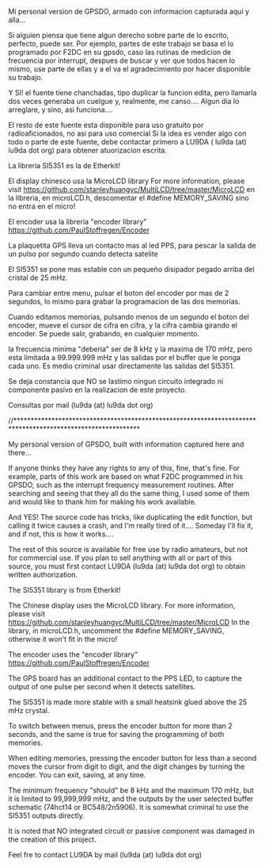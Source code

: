 Mi personal version de GPSDO, armado con informacion capturada aqui y alla... 

Si alguien piensa que tiene algun derecho sobre parte de lo escrito, perfecto, puede ser.
Por ejemplo, partes de este trabajo se basa el lo programado por F2DC en su gpsdo, caso las rutinas de
medicion de frecuencia por interrupt, despues de buscar y ver que todos hacen lo mismo, use parte de ellas y
a el va el agradecimiento por hacer disponible su trabajo.

Y SI! el fuente tiene chanchadas, tipo duplicar la funcion edita, pero llamarla dos veces generaba un cuelgue y,
realmente, me canso.... Algun dia lo arreglare, y sino, asi funciona....

El resto de este fuente esta disponible para uso gratuito por radioaficionados, no asi para uso comercial
Si la idea es vender algo con todo o parte de este fuente, debe contactar primero a LU9DA
( lu9da (at) lu9da dot org) para obtener atuorizacion escrita. 

La libreria SI5351 es la de Etherkit!

El display chinesco usa la MicroLCD library
For more information, please visit https://github.com/stanleyhuangyc/MultiLCD/tree/master/MicroLCD
en la libreria, en microLCD.h, descomentar el #define MEMORY_SAVING sino no entra en el micro!

El encoder usa la libreria "encoder library" https://github.com/PaulStoffregen/Encoder

La plaquetita GPS lleva un contacto mas al led PPS, para pescar la salida de un pulso por segundo cuando detecta satelite

El SI5351 se pone mas estable con un pequeño disipador pegado arriba del cristal de 25 mHz.

Para cambiar entre menu, pulsar el boton del encoder por mas de 2 segundos, lo mismo para grabar la programacion de las
dos memorias.

Cuando editamos memorias, pulsando menos de un segundo el boton del encoder, mueve el cursor de cifra en cifra, y la cifra cambia
girando el encoder. Se puede salir, grabando, en cualquier momento.

la frecuencia minima "deberia" ser de 8 kHz y la maxima de 170 mHz, pero esta limitada a 99.999.999 mHz y las salidas por el buffer 
que le ponga cada uno. Es medio criminal usar directamente las salidas del SI5351.

Se deja constancia que NO se lastimo ningun circuito integrado ni componente pasivo en la realizacion de este proyecto.

Consultas por mail (lu9da (at) lu9da dot org)

//************************************************************************************************************

My personal version of GPSDO, built with information captured here and there...

If anyone thinks they have any rights to any of this, fine, that's fine.
For example, parts of this work are based on what F2DC programmed in his GPSDO, such as the interrupt frequency measurement routines. 
After searching and seeing that they all do the same thing, I used some of them and would like to thank him for making his work available.

And YES! The source code has tricks, like duplicating the edit function, but calling it twice causes a crash, and I'm really tired of it.... 
Someday I'll fix it, and if not, this is how it works....

The rest of this source is available for free use by radio amateurs, but not for commercial use.
If you plan to sell anything with all or part of this source, you must first contact LU9DA (lu9da (at) lu9da dot org) to obtain written authorization.

The SI5351 library is from Etherkit!

The Chinese display uses the MicroLCD library.
For more information, please visit https://github.com/stanleyhuangyc/MultiLCD/tree/master/MicroLCD
In the library, in microLCD.h, uncomment the #define MEMORY_SAVING, otherwise it won't fit in the micro!

The encoder uses the "encoder library" https://github.com/PaulStoffregen/Encoder

The GPS board has an additional contact to the PPS LED, to capture the output of one pulse per second when it detects satellites.

The SI5351 is made more stable with a small heatsink glued above the 25 mHz crystal.

To switch between menus, press the encoder button for more than 2 seconds, and the same is true for saving the programming of both memories.

When editing memories, pressing the encoder button for less than a second moves the cursor from digit to digit, and the digit changes by turning the encoder. 
You can exit, saving, at any time.

The minimum frequency "should" be 8 kHz and the maximum 170 mHz, but it is limited to 99,999,999 mHz, and the outputs by the user selected buffer schematic (74hct14 or BC548/2n5906). 
It is somewhat criminal to use the SI5351 outputs directly.

It is noted that NO integrated circuit or passive component was damaged in the creation of this project.

Feel fre to contact LU9DA by mail (lu9da (at) lu9da dot org)
